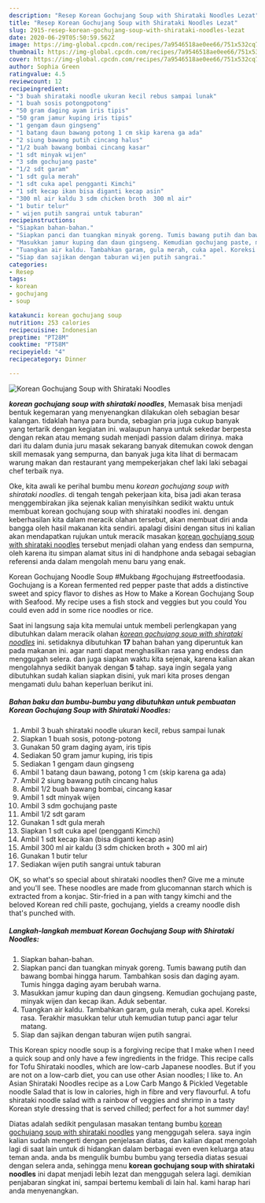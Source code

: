 ```yaml
---
description: "Resep Korean Gochujang Soup with Shirataki Noodles Lezat"
title: "Resep Korean Gochujang Soup with Shirataki Noodles Lezat"
slug: 2915-resep-korean-gochujang-soup-with-shirataki-noodles-lezat
date: 2020-06-29T05:50:59.562Z
image: https://img-global.cpcdn.com/recipes/7a9546518ae0ee66/751x532cq70/korean-gochujang-soup-with-shirataki-noodles-foto-resep-utama.jpg
thumbnail: https://img-global.cpcdn.com/recipes/7a9546518ae0ee66/751x532cq70/korean-gochujang-soup-with-shirataki-noodles-foto-resep-utama.jpg
cover: https://img-global.cpcdn.com/recipes/7a9546518ae0ee66/751x532cq70/korean-gochujang-soup-with-shirataki-noodles-foto-resep-utama.jpg
author: Sophia Green
ratingvalue: 4.5
reviewcount: 12
recipeingredient:
- "3 buah shirataki noodle ukuran kecil rebus sampai lunak"
- "1 buah sosis potongpotong"
- "50 gram daging ayam iris tipis"
- "50 gram jamur kuping iris tipis"
- "1 gengam daun gingseng"
- "1 batang daun bawang potong 1 cm skip karena ga ada"
- "2 siung bawang putih cincang halus"
- "1/2 buah bawang bombai cincang kasar"
- "1 sdt minyak wijen"
- "3 sdm gochujang paste"
- "1/2 sdt garam"
- "1 sdt gula merah"
- "1 sdt cuka apel pengganti Kimchi"
- "1 sdt kecap ikan bisa diganti kecap asin"
- "300 ml air kaldu 3 sdm chicken broth  300 ml air"
- "1 butir telur"
- " wijen putih sangrai untuk taburan"
recipeinstructions:
- "Siapkan bahan-bahan."
- "Siapkan panci dan tuangkan minyak goreng. Tumis bawang putih dan bawang bombai hingga harum. Tambahkan sosis dan daging ayam. Tumis hingga daging ayam berubah warna."
- "Masukkan jamur kuping dan daun gingseng. Kemudian gochujang paste, minyak wijen dan kecap ikan. Aduk sebentar."
- "Tuangkan air kaldu. Tambahkan garam, gula merah, cuka apel. Koreksi rasa. Terakhir masukkan telur utuh kemudian tutup panci agar telur matang."
- "Siap dan sajikan dengan taburan wijen putih sangrai."
categories:
- Resep
tags:
- korean
- gochujang
- soup

katakunci: korean gochujang soup 
nutrition: 253 calories
recipecuisine: Indonesian
preptime: "PT28M"
cooktime: "PT58M"
recipeyield: "4"
recipecategory: Dinner

---
```



![Korean Gochujang Soup with Shirataki Noodles](https://img-global.cpcdn.com/recipes/7a9546518ae0ee66/751x532cq70/korean-gochujang-soup-with-shirataki-noodles-foto-resep-utama.jpg)

<b><i>korean gochujang soup with shirataki noodles</i></b>, Memasak bisa menjadi bentuk kegemaran yang menyenangkan dilakukan oleh sebagian besar kalangan. tidaklah hanya para bunda, sebagian pria juga cukup banyak yang tertarik dengan kegiatan ini. walaupun hanya untuk sekedar berpesta dengan rekan atau memang sudah menjadi passion dalam dirinya. maka dari itu dalam dunia juru masak sekarang banyak ditemukan cowok dengan skill memasak yang sempurna, dan banyak juga kita lihat di bermacam warung makan dan restaurant yang mempekerjakan chef laki laki sebagai chef terbaik nya.

Oke, kita awali ke perihal bumbu menu <i>korean gochujang soup with shirataki noodles</i>. di tengah tengah pekerjaan kita, bisa jadi akan terasa menggembirakan jika sejenak kalian menyisihkan sedikit waktu untuk membuat korean gochujang soup with shirataki noodles ini. dengan keberhasilan kita dalam meracik olahan tersebut, akan membuat diri anda bangga oleh hasil makanan kita sendiri. apalagi disini dengan situs ini kalian akan mendapatkan rujukan untuk meracik masakan <u>korean gochujang soup with shirataki noodles</u> tersebut menjadi olahan yang endess dan sempurna, oleh karena itu simpan alamat situs ini di handphone anda sebagai sebagian referensi anda dalam mengolah menu baru yang enak.

Korean Gochujang Noodle Soup #Mukbang #gochujang #streetfoodasia. Gochujang is a Korean fermented red pepper paste that adds a distinctive sweet and spicy flavor to dishes as How to Make a Korean Gochujang Soup with Seafood. My recipe uses a fish stock and veggies but you could You could even add in some rice noodles or rice.


Saat ini langsung saja kita memulai untuk membeli perlengkapan yang dibutuhkan dalam meracik olahan <u><i>korean gochujang soup with shirataki noodles</i></u> ini. setidaknya dibutuhkan <b>17</b> bahan bahan yang diperuntuk kan pada makanan ini. agar nanti dapat menghasilkan rasa yang endess dan menggugah selera. dan juga siapkan waktu kita sejenak, karena kalian akan mengolahnya sedikit banyak dengan <b>5</b> tahap. saya ingin segala yang dibutuhkan sudah kalian siapkan disini, yuk mari kita proses dengan mengamati dulu bahan keperluan berikut ini.

<!--inarticleads1-->

##### Bahan baku dan bumbu-bumbu yang dibutuhkan untuk pembuatan Korean Gochujang Soup with Shirataki Noodles:

1. Ambil 3 buah shirataki noodle ukuran kecil, rebus sampai lunak
1. Siapkan 1 buah sosis, potong-potong
1. Gunakan 50 gram daging ayam, iris tipis
1. Sediakan 50 gram jamur kuping, iris tipis
1. Sediakan 1 gengam daun gingseng
1. Ambil 1 batang daun bawang, potong 1 cm (skip karena ga ada)
1. Ambil 2 siung bawang putih cincang halus
1. Ambil 1/2 buah bawang bombai, cincang kasar
1. Ambil 1 sdt minyak wijen
1. Ambil 3 sdm gochujang paste
1. Ambil 1/2 sdt garam
1. Gunakan 1 sdt gula merah
1. Siapkan 1 sdt cuka apel (pengganti Kimchi)
1. Ambil 1 sdt kecap ikan (bisa diganti kecap asin)
1. Ambil 300 ml air kaldu (3 sdm chicken broth + 300 ml air)
1. Gunakan 1 butir telur
1. Sediakan  wijen putih sangrai untuk taburan


OK, so what&#39;s so special about shirataki noodles then? Give me a minute and you&#39;ll see. These noodles are made from glucomannan starch which is extracted from a konjac. Stir-fried in a pan with tangy kimchi and the beloved Korean red chili paste, gochujang, yields a creamy noodle dish that&#39;s punched with. 

<!--inarticleads2-->

##### Langkah-langkah membuat Korean Gochujang Soup with Shirataki Noodles:

1. Siapkan bahan-bahan.
1. Siapkan panci dan tuangkan minyak goreng. Tumis bawang putih dan bawang bombai hingga harum. Tambahkan sosis dan daging ayam. Tumis hingga daging ayam berubah warna.
1. Masukkan jamur kuping dan daun gingseng. Kemudian gochujang paste, minyak wijen dan kecap ikan. Aduk sebentar.
1. Tuangkan air kaldu. Tambahkan garam, gula merah, cuka apel. Koreksi rasa. Terakhir masukkan telur utuh kemudian tutup panci agar telur matang.
1. Siap dan sajikan dengan taburan wijen putih sangrai.


This Korean spicy noodle soup is a forgiving recipe that I make when I need a quick soup and only have a few ingredients in the fridge. This recipe calls for Tofu Shirataki noodles, which are low-carb Japanese noodles. But if you are not on a low-carb diet, you can use other Asian noodles; I like to. An Asian Shirataki Noodles recipe as a Low Carb Mango &amp; Pickled Vegetable noodle Salad that is low in calories, high in fibre and very flavourful. A tofu shirataki noodle salad with a rainbow of veggies and shrimp in a tasty Korean style dressing that is served chilled; perfect for a hot summer day! 

Diatas adalah sedikit pengulasan masakan tentang bumbu <u>korean gochujang soup with shirataki noodles</u> yang menggugah selera. saya ingin kalian sudah mengerti dengan penjelasan diatas, dan kalian dapat mengolah lagi di saat lain untuk di hidangkan dalam berbagai even even keluarga atau teman anda. anda bs mengulik bumbu bumbu yang tersedia diatas sesuai dengan selera anda, sehingga menu <b>korean gochujang soup with shirataki noodles</b> ini dapat menjadi lebih lezat dan menggugah selera lagi. demikian penjabaran singkat ini, sampai bertemu kembali di lain hal. kami harap hari anda menyenangkan.
